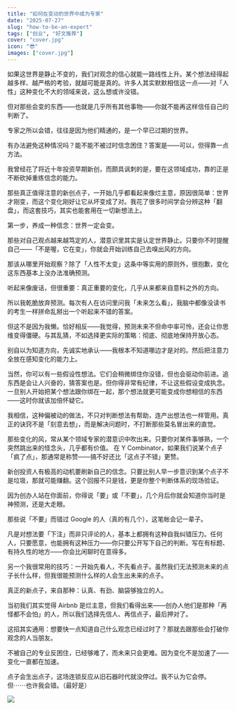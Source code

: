 ```yaml
---
title: "如何在变动的世界中成为专家"
date: "2025-07-27"
slug: "how-to-be-an-expert"
tags: ["创业", "好文推荐"]
cover: "cover.jpg"
icon: "😎"
images: ["cover.jpg"]
---
```

如果这世界是静止不变的，我们对观念的信心就能一路线性上升。某个想法经得起越多样、越严格的考验，就越可能是真的。许多人其实默默相信这一点——对「人性」这种变化不大的领域来说，这么想或许没错。



但对那些会变的东西——也就是几乎所有其他事物——你就不能再这样信任自己的判断了。



专家之所以会错，往往是因为他们精通的，是一个早已过期的世界。



有办法避免这种情况吗？能不能不被过时信念困住？答案是——可以，但得靠一点方法。



我曾经花了将近十年投资早期新创，而颇具讽刺的是，要在这领域成功，靠的正是不断砍掉重练信念的能力。



那些真正值得注意的新创点子，一开始几乎都看起来像烂主意，原因很简单：世界才刚变，而这个变化刚好让它从坏变成了对。我花了很多时间学会分辨这种「翻盘」，而这套技巧，其实也能套用在一切新想法上。



第一步，养成一种信念：世界一定会变。



那些对自己观点越来越笃定的人，潜意识里其实是认定世界静止。只要你不时提醒自己——「不是喔，它在变」，你就会开始训练自己去嗅出风的方向。



那该从哪里开始观察？除了「人性不太变」这条中等实用的原则外，很抱歉，变化这东西基本上没办法准确预测。



听起来像废话，但很重要：真正重要的变化，几乎从来都来自意料之外的方向。



所以我乾脆放弃预测。每次有人在访问里问我「未来怎么看」，我脑中都像没读书的考生一样拼命乱掰出一个听起来不错的答案。



但这不是因为我懒。恰好相反——我觉得，预测未来不但命中率可怜，还会让你思维变得僵硬。与其乱猜，不如选择更实际的策略：彻底、彻底地保持开放心态。



别自以为知道方向，先诚实地承认——我根本不知道哪边才是对的。然后把注意力全放在感知变化的能力上。



当然，你可以有一些假设性想法。它们会稍微绑住你没错，但也会驱动你前进。追东西是会让人兴奋的，猜答案也是。但你得非常有纪律，不让这些假设变成执念。
一旦别人开始把某个想法跟你绑在一起，那个想法就更可能变成你想相信的东西——这时你就该加倍怀疑它。



我相信，这种偏被动的做法，不只对判断想法有帮助，连产出想法也一样管用。真正的诀窍不是「刻意去想」，而是解决问题时，不打断那些莫名冒出来的直觉。



那些变化的风，常从某个领域专家的潜意识中吹出来。只要你对某件事够熟，一个突然跳出来的怪念头，几乎都有价值。
在 Y Combinator，如果我们说某个点子「疯了点」，那通常是称赞——搞不好还比「这点子不错」更赞。



新创投资人有极高的动机要刷新自己的信念。只要比别人早一步意识到某个点子不是垃圾，那就可能赚翻。这个回报不只是钱，更是你整个判断体系的现场验证。



因为创办人站在你面前，你得说「要」或「不要」，几个月后你就会知道你当时是神预测，还是大走眼。



那些说「不要」而错过 Google 的人（真的有几个），这笔帐会记一辈子。



凡是对想法要「下注」而非只评论的人，基本上都拥有这种自我纠错压力。任何人，只要愿意，也能拥有这种压力——你只要公开写下自己的判断。写在有标题、有持久性的地方——你会比闲聊时在意得多。



另一个我很常用的技巧：一开始先看人，不先看点子。虽然我们无法预测未来的点子长什么样，但我很能预测什么样的人会生出未来的点子。



真正的新点子，来自那种：认真、有劲、脑袋够独立的人。



当初我们其实觉得 Airbnb 是烂主意，但我们看得出来——创办人他们是那种「再怪都不会怕」的人，所以我们选择先信人、再信点子，最后押对了。



这招其实通用：想要快一点知道自己什么观念已经过时了？那就去跟那些会打破你观念的人当朋友。



不被自己的专业反困住，已经够难了，而未来只会更难。因为变化不是加速了——变化一直都在加速。



点子会生出点子，这场连锁反应从旧石器时代就没停过。我不认为它会停。
但⋯⋯也许我会错。（最好是）




![](https://prod-files-secure.s3.us-west-2.amazonaws.com/112d0858-5090-4d34-a606-b75eb8d65fd2/46476355-9cf3-4e99-9b7a-3531bc426380/1000202064.png?X-Amz-Algorithm=AWS4-HMAC-SHA256&X-Amz-Content-Sha256=UNSIGNED-PAYLOAD&X-Amz-Credential=ASIAZI2LB46667CVUIHU%2F20251030%2Fus-west-2%2Fs3%2Faws4_request&X-Amz-Date=20251030T024938Z&X-Amz-Expires=3600&X-Amz-Security-Token=IQoJb3JpZ2luX2VjECsaCXVzLXdlc3QtMiJHMEUCIQDcJXhKYjb6M3aNF450qwz6SnBb1IgEECr6FPWrdEOlLQIgQ9SKbL3NjDOC2bmmmI9IqD5K14tWrpzEkD2Pmo7XkKQqiAQI4%2F%2F%2F%2F%2F%2F%2F%2F%2F%2F%2FARAAGgw2Mzc0MjMxODM4MDUiDPMMdwJmtcrPpoAvmircA12NA07X8XnoaeDZQWX70UxHCftQzA%2FMtxn17JuY5nt%2FGcFkLNDAcuyBc6szX6cAiELxGwlIrt8TgDHmtI4Prjf25N%2BFI5%2BTchPNJyNQtDOA7IFBngkr1d%2BdwrDBvwCh%2FLWP%2FbboAHYKcTAkE076fNFmx4zHxfiBCUyeeVeEoFhza7gtVeAV8T6QPJUDz6NSsLbJL6%2BfSUxvMeeqQQ71jHC4JbUpX9IYrPbkPdkq%2BEcmRj2exKTtB7A3MCcuWEtAiiTDJ387aTWDT6ooW%2FiLbwalaOL4IfaXV6AJQszwTm1mfuQMqKwb0lOcxH7xJjG5AgQCRtQE%2BseitqHnRfFLAoAC2p%2FysGbsPImOQTWH%2BljsnJTE0hNCAqSSFeFAKgsA3xkbiJ%2BE%2FZ0Oxo52XMo6b2qRlO60PbPtg5Ubehi3xI7HTGEHWSZDsqqtr%2B1iOo5bz%2FrfYb1cu05SV6eTJFhzaO50MQ4kFGAYhzdrchTCyDkgBYUORXWtK4uyptZsQWums%2FjfQDz4JU%2BkzIYvutba%2Fa%2F1SZCz6G36Q0l6vzaIJBl48fBFHts%2Bdli43307ySsAXr%2BDZ5QRzmdytbQu3A8%2FA5J1YyoHAIYdxSEgH1zZoRr5TJIVMqWGS7TAEZ2sMOOVi8gGOqUB1k6uRDa%2BCrsYTywLLQJMH8Llm%2B%2B65i1eRvA9yZlKNOJlC5o3BBIbIMGtXLXAFoQdpMxi%2FHhYs%2B4QKexbhg1%2B3dEyyo5DYxnb0oP49vYOs5ikaA7flNv9SwSuNbrrv1b8Rg%2FuEZRMcPI78uqdx3FYUYwUiIoAK6O0j9km5ZGZq0Nam%2FP6eFIED7BYOX1eCpCB81GC58TRPruaOnagTv5K7SzawAYF&X-Amz-Signature=583350d2a1256dfd8865f6d341a2bd38bea54d165a088494b72e7a9c4c7669c5&X-Amz-SignedHeaders=host&x-amz-checksum-mode=ENABLED&x-id=GetObject)

